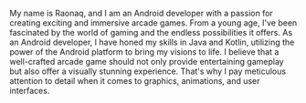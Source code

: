 My name is Raonaq, and I am an Android developer with a passion for creating exciting and immersive arcade games. From a young age, I've been fascinated by the world of gaming and the endless possibilities it offers.
As an Android developer, I have honed my skills in Java and Kotlin, utilizing the power of the Android platform to bring my visions to life. I believe that a well-crafted arcade game should not only provide entertaining gameplay but also offer a visually stunning experience. That's why I pay meticulous attention to detail when it comes to graphics, animations, and user interfaces.
